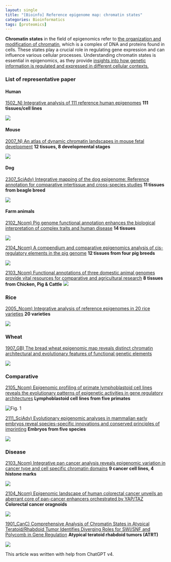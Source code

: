```yaml
---
layout: single
title: "[Bioinfo] Reference epigenome map: chromatin states"
categories: Bioinformatics
tags: [proteomics]
---
```


**Chromatin states** in the field of epigenomics refer to <u>the organization and modification of chromatin</u>, which is a complex of DNA and proteins found in cells. These states play a crucial role in regulating gene expression and can influence various cellular processes. Understanding chromatin states is essential in epigenomics, as they provide <u>insights into how genetic information is regulated and expressed in different cellular contexts.</u>

### List of representative paper

#### Human

[1502_N) Integrative analysis of 111 reference human epigenomes](![https://www.nature.com/articles/nature14248]())
**111 tissues/cell lines**

![](../../images/2024-03-17-epigenome-map/2024-03-17-21-53-45-image.png)

#### Mouse

[2007_N) An atlas of dynamic chromatin landscapes in mouse fetal development](https://www.nature.com/articles/s41586-020-2093-3)
**12 tissues, 8 developmental stages**

![](../../images/2024-03-17-epigenome-map/2024-03-17-21-50-40-image.png)

#### Dog

[2307_SciAdv) Integrative mapping of the dog epigenome: Reference annotation for comparative intertissue and cross-species studies](https://www.science.org/doi/full/10.1126/sciadv.ade3399?rfr_dat=cr_pub++0pubmed&url_ver=Z39.88-2003&rfr_id=ori%3Arid%3Acrossref.org)
**11 tissues from beagle breed**

![](../../images/2024-03-17-epigenome-map/2024-03-17-21-43-59-image.png)

#### Farm animals

[2102_Ncom) Pig genome functional annotation enhances the biological interpretation of complex traits and human disease](https://www.nature.com/articles/s41467-021-26153-7?proof=tExtended)
**14 tissues**

![](../../images/2024-03-17-epigenome-map/2024-03-17-21-33-15-image.png)

[2104_Ncom) A compendium and comparative epigenomics analysis of cis-regulatory elements in the pig genome](https://www.nature.com/articles/s41467-021-22448-x#Sec11)
**12 tissues from four pig breeds**

![](../../images/2024-03-17-epigenome-map/2024-03-17-21-37-38-image.png)

[2103_Ncom) Functional annotations of three domestic animal genomes provide vital resources for comparative and agricultural research](https://www.nature.com/articles/s41467-021-22100-8)
**8 tissues from Chicken, Pig & Cattle**
![](../../images/2024-03-17-epigenome-map/2024-03-17-22-49-32-image.png)

### Rice

[2005_Ncom) Integrative analysis of reference epigenomes in 20 rice varieties](https://www.nature.com/articles/s41467-020-16457-5)
**20 varieties**

![](../../images/2024-03-17-epigenome-map/2024-03-17-22-03-53-image.png)

### Wheat

[1907_GB) The bread wheat epigenomic map reveals distinct chromatin architectural and evolutionary features of functional genetic elements](https://genomebiology.biomedcentral.com/articles/10.1186/s13059-019-1746-8)

![](../../images/2024-03-17-epigenome-map/2024-03-17-22-11-26-image.png)

### Comparative

[2105_Ncom) Epigenomic profiling of primate lymphoblastoid cell lines reveals the evolutionary patterns of epigenetic activities in gene regulatory architectures](https://www.nature.com/articles/s41467-021-23397-1)
**Lymphoblastoid cell lines from five primates**

![Fig. 1](https://media.springernature.com/full/springer-static/image/art%3A10.1038%2Fs41467-021-23397-1/MediaObjects/41467_2021_23397_Fig1_HTML.png)

[2111_SciAdv) Evolutionary epigenomic analyses in mammalian early embryos reveal species-specific innovations and conserved principles of imprinting](https://www.science.org/doi/10.1126/sciadv.abi6178)
**Embryos from five species**

![](../../images/2024-03-17-epigenome-map/2024-03-17-22-26-21-image.png)

### Disease

[2103_Ncom) Integrative pan cancer analysis reveals epigenomic variation in cancer type and cell specific chromatin domains](https://www.nature.com/articles/s41467-021-21707-1)
**9 cancer cell lines, 4 histone marks**

![](../../images/2024-03-17-epigenome-map/2024-03-17-22-19-48-image.png)

[2104_Ncom) Epigenomic landscape of human colorectal cancer unveils an aberrant core of pan-cancer enhancers orchestrated by YAP/TAZ](https://www.nature.com/articles/s41467-021-22544-y)
**Colorectal cancer oragnoids**

![](../../images/2024-03-17-epigenome-map/2024-03-17-22-36-53-image.png)

[1901_CanC) Comprehensive Analysis of Chromatin States in Atypical Teratoid/Rhabdoid Tumor Identifies Diverging Roles for SWI/SNF and Polycomb in Gene Regulation](https://www.sciencedirect.com/science/article/pii/S153561081830535X)
**Atypical teratoid rhabdoid tumors (ATRT)**

![](../../images/2024-03-17-epigenome-map/2024-03-17-22-43-35-image.png)

This article was written with help from ChatGPT v4.